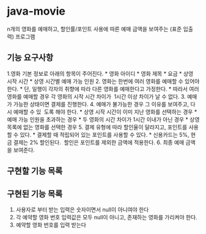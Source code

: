 # java-movie
n개의 영화를 예매하고, 할인률/포인트 사용에 따른 예매 금액을 보여주는 (표준 입출력) 프로그램

## 기능 요구사항
1.영화 기본 정보로 아래의 항목이 주어진다.
    * 영화 아이디
    * 영화 제목 
    * 요금
    * 상영 시작 시간
    * 상영 시간별 예매 가능 인원
2. 영화는 한번에 여러 영화를 예매할 수 있어야 한다.
    * 단, 일행이 각자의 취향에 따라 다른 영화를 예매한다고 가정한다. 
    * 따라서 여러 영화를 예매할 경우 각 영화의 시작 시간 차이가  1시간 이상 차이가 날 수 없다.
3. 예매가 가능한 상태이면 결제를 진행한다.
4. 예매가 불가능한 경우 그 이유를 보여주고, 다시 예매할 수 있  도록 해야 한다.
    * 상영 시작 시간이 이미 지난 영화를 선택하는 경우
    * 예매 가능 인원을 초과하는 경우
    * 두 영화의 시간 차이가 1시간 이내가 아닌 경우 
    * 상영목록에 없는 영화를 선택한 경우
5. 결제 유형에 따라 할인율이 달라지고, 포인트를 사용할 수 있다.
    * 결제할 때 적립되어 있는 포인트를 사용할 수 있다. 
    * 신용카드는 5%, 현금 결제는 2% 할인된다.  할인은 포인트를 제외한 금액에 적용한다.
6. 최종 예매 금액을 보여준다.

## 구현할 기능 목록

## 구현된 기능 목록
1. 사용자로 부터 받는 입력은 숫자이면서 null이 아니여야 한다
2. 각 예약할 영화 번호 입력값은 모두 null이 아니고, 존재하는 영화를 가리켜야 한다.
3. 예약할 영화 번호를 입력 받는다